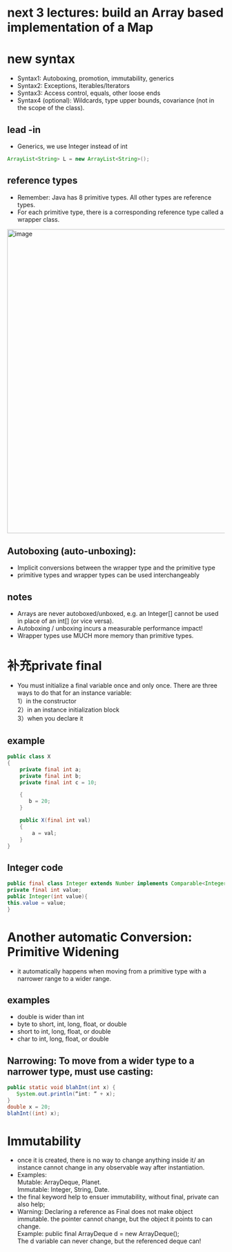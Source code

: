 
# next 3 lectures: build an Array based implementation of a Map
# new syntax
* Syntax1: Autoboxing, promotion, immutability, generics
* Syntax2: Exceptions, Iterables/Iterators
* Syntax3: Access control, equals, other loose ends
* Syntax4 (optional): Wildcards, type upper bounds, covariance (not in the scope of the class).

## lead -in 
* Generics, we use Integer instead of int
```java 
ArrayList<String> L = new ArrayList<String>();
```
## reference types 
* Remember: Java has 8 primitive types. All other types are reference types.
* For each primitive type, there is a corresponding reference type called a wrapper class.
<img width="702" alt="image" src="https://user-images.githubusercontent.com/118059669/217696830-d74dd6cf-c448-49ee-93b2-1addaddf63cf.png">

## Autoboxing (auto-unboxing): 
* Implicit conversions between the wrapper type and the primitive type
* primitive types and wrapper types can be used interchangeably 
## notes
* Arrays are never autoboxed/unboxed, e.g. an Integer[] cannot be used in place of an int[] (or vice versa).
* Autoboxing / unboxing incurs a measurable performance impact!
* Wrapper types use MUCH more memory than primitive types.

# 补充private final 
* You must initialize a final variable once and only once. There are three ways to do that for an instance variable:  
1）in the constructor  
2）in an instance initialization block  
3）when you declare it  
## example 

```java
public class X
{
    private final int a;
    private final int b;
    private final int c = 10;

    {
       b = 20;
    }

    public X(final int val)
    {
        a = val;
    }
}
```
## Integer code  
```java
public final class Integer extends Number implements Comparable<Integer> {
private final int value;
public Integer(int value){
this.value = value;
}
```
# Another automatic Conversion: Primitive Widening
* it automatically happens when moving from a primitive type with a narrower range to a wider range.
## examples
* double is wider than int 
* byte to short, int, long, float, or double
* short to int, long, float, or double
* char to int, long, float, or double

## Narrowing: To move from a wider type to a narrower type, must use casting:
```java 
public static void blahInt(int x) {
   System.out.println(“int: “ + x);
}
double x = 20;
blahInt((int) x);
```
# Immutability 
* once it is created, there is no way to change anything inside it/ an instance cannot change in any observable way after instantiation.
* Examples:  
Mutable: ArrayDeque, Planet.  
Immutable: Integer, String, Date. 
* the final keyword help to ensuer immutability, without final, private can also help;
* Warning: Declaring a reference as Final does not make object immutable. the pointer cannot change, but the object it points to can change.  
Example: public final ArrayDeque<String> d = new ArrayDeque<String>();    
The d variable can never change, but the referenced deque can!  
